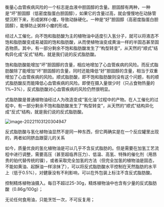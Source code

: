 衡量心血管疾病风险的一个标志是血液中胆固醇的含量。胆固醇有两种，一种是“坏”胆固醇（低密度脂蛋白胆固醇），如果它的含量过高，就会慢慢地在动脉管壁沉积下来，形成粥样小瘤，导致动脉硬化。一种是“好”胆固醇（高密度脂蛋白胆固醇），能够防止粥样小瘤的形成。 

经过人工催化，向不饱和脂肪酸为主的植物油中适度引入氢分子，就可以将液态不饱和脂肪酸变成易凝固的饱和脂肪酸，从而使植物油变成黄油一样的半固态甚至固态物质。其中，有一部分剩余不饱和脂肪酸发生了“构型转变”，从天然的“顺式”结构异化成“反式”结构，就是我们说的反式脂肪酸。

饱和脂肪酸能增加“坏”胆固醇的含量，相应地增加了心血管疾病的风险。而反式脂肪酸除了能增加“坏”胆固醇的含量，同时还能降低“好”胆固醇的含量，相当于双重增加了心血管疾病的风险。顺式脂肪酸，即不饱和脂肪酸则没有这个问题，有的顺式脂肪酸反而能降低心血管疾病的风险。即使在摄入量很少时（只占食物热量的1%~3%），反式脂肪酸对心血管疾病的风险仍然很明显。

式脂肪酸是普通植物油经过人为改造变成“氢化油”过程中的产物。在人工催化的过程中，有一部分剩余不饱和脂肪酸发生了“构型转变”，从天然的“顺式”结构异化成“反式”结构，就是我们说的反式脂肪酸。

![image-20221103120304947](C:\Users\Administrator\AppData\Roaming\Typora\typora-user-images\image-20221103120304947.png)

反式脂肪酸与氢化植物油显然不是同一种东西，但它两确实是在一个反应罐里出现的，两者如同脐血跟婴儿的关系

如今，质量优良的氢化植物油是可以几乎不含反式脂肪的。但是需要在加氢工艺流程中进行调整，需要高压（甚至超临界压力）、低温、高氢、特殊的催化剂（用昂贵的铂代替传统的镍），或者采取完全加氢的方法（但完全加氢的植物油是固态，不能如黄油、起酥油一样涂抹了），可以将反式脂肪酸水平控制在天然脂肪的水平上（低于0.5%），对健康没有不利影响，可以在外包装上标注不含反式脂肪酸。 

控制精炼植物油摄入。每日不超过25-30g，精炼植物油中也含有少量的反式脂肪酸（0.86g/100g）；

无论任何食用油，只能烹饪一次，不可反复用；